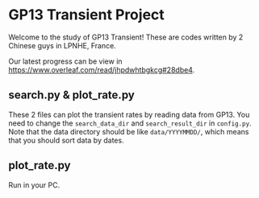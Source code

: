 # GP13 Transient Project

Welcome to the study of GP13 Transient! These are codes written by 2 Chinese guys in LPNHE, France.

Our latest progress can be view in <https://www.overleaf.com/read/jhpdwhtbgkcg#28dbe4>.

## search.py & plot_rate.py

These 2 files can plot the transient rates by reading data from GP13. You need to change the `search_data_dir` and `search_result_dir` in `config.py`. Note that the data directory should be like `data/YYYYMMDD/`, which means that you should sort data by dates.

## plot_rate.py

Run in your PC.
